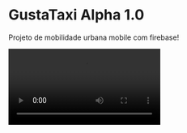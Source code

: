 <h1> GustaTaxi Alpha 1.0 </h1>
<p> Projeto de mobilidade urbana mobile com firebase! </p>

<video src="https://www.youtube.com/embed/MsDGmkB4jtk" alt="Video demostração"/>


